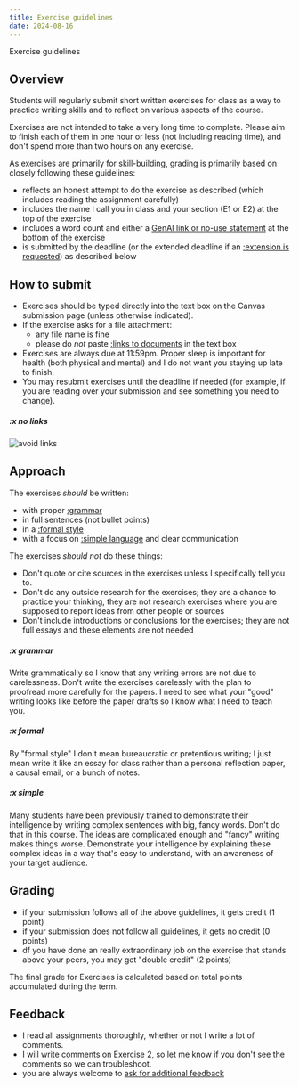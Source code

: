 ```yaml
---
title: Exercise guidelines
date: 2024-08-16
---
```


Exercise guidelines

## Overview

Students will regularly submit short written exercises for class as a way to practice writing skills and to reflect on various aspects of the course.

Exercises are not intended to take a very long time to complete. Please aim to finish each of them in one hour or less (not including reading time), and don't spend more than two hours on any exercise.

As exercises are primarily for skill-building, grading is primarily based on closely following these guidelines:

- reflects an honest attempt to do the exercise as described (which includes reading the assignment carefully)
- includes the name I call you in class and your section (E1 or E2) at the top of the exercise
- includes a word count and either a [GenAI link or no-use statement](/course-ntw2029/course-info/gen-ai-policy) at the bottom of the exercise
- is submitted by the deadline (or the extended deadline if an [:extension is requested](/course-ntw2029/course-info/extensions)) as described below

## How to submit

- Exercises should be typed directly into the text box on the Canvas submission page (unless otherwise indicated).
- If the exercise asks for a file attachment:
	- any file name is fine
	- please do _not_ paste [:links to documents](#x-no-links) in the text box
- Exercises are always due at 11:59pm. Proper sleep is important for health (both physical and mental) and I do not want you staying up late to finish.
- You may resubmit exercises until the deadline if needed (for example, if you are reading over your submission and see something you need to change).

##### :x no links

![avoid links](/images/link-to-file.png)

## Approach

The exercises _should_ be written:

- with proper [:grammar](#x-grammar)
- in full sentences (not bullet points)
- in a [:formal style](#x-formal)
- with a focus on [:simple language](#x-simple) and clear communication

The exercises _should not_ do these things:

- Don't quote or cite sources in the exercises unless I specifically tell you to.
- Don't do any outside research for the exercises; they are a chance to practice your thinking, they are not research exercises where you are supposed to report ideas from other people or sources
- Don't include introductions or conclusions for the exercises; they are not full essays and these elements are not needed

##### :x grammar

Write grammatically so I know that any writing errors are not due to carelessness. Don't write the exercises carelessly with the plan to proofread more carefully for the papers. I need to see what your "good" writing looks like before the paper drafts so I know what I need to teach you.

##### :x formal

By "formal style" I don't mean bureaucratic or pretentious writing; I just mean write it like an essay for class rather than a personal reflection paper, a causal email, or a bunch of notes.

##### :x simple

Many students have been previously trained to demonstrate their intelligence by writing complex sentences with big, fancy words. Don't do that in this course. The ideas are complicated enough and "fancy" writing makes things worse. Demonstrate your intelligence by explaining these complex ideas in a way that's easy to understand, with an awareness of your target audience.

## Grading

- if your submission follows all of the above guidelines, it gets credit (1 point)
- if your submission does not follow all guidelines, it gets no credit (0 points)
- df you have done an really extraordinary job on the exercise that stands above your peers, you may get "double credit" (2 points)

The final grade for Exercises is calculated based on total points accumulated during the term.

## Feedback

- I read all assignments thoroughly, whether or not I write a lot of comments.
- I will write comments on Exercise 2, so let me know if you don't see the comments so we can troubleshoot.
- you are always welcome to [ask for additional feedback](/course-ntw2029/course-info/need-help)
